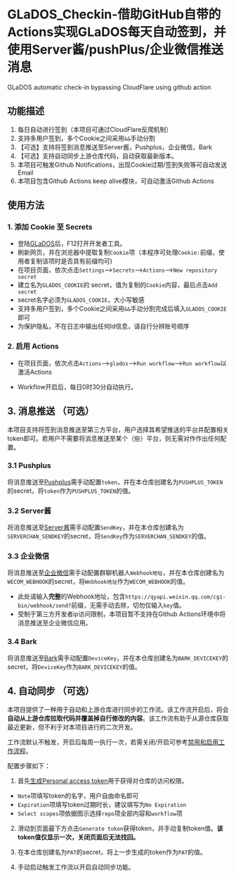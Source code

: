 # GLaDOS_Checkin-借助GitHub自带的Actions实现GLaDOS每天自动签到，并使用Server酱/pushPlus/企业微信推送消息
GLaDOS automatic check-in bypassing CloudFlare using github action

## 功能描述
1. 每日自动进行签到（本项目可通过CloudFlare反爬机制）
2. 支持多用户签到，多个Cookie之间采用`&&`手动分割
3. 【可选】支持将签到消息推送至Server酱，Pushplus，企业微信，Bark
4. 【可选】支持自动同步上游仓库代码，自动获取最新版本。
5. 本项目可触发Github Notifications，出现Cookie过期/签到失败等可自动发送Email
6. 本项目包含Github Actions keep alive模块，可自动激活Github Actions

## 使用方法

### 1. 添加 Cookie 至 Secrets
- 登陆[GLaDOS](https://glados.rocks/)后，F12打开开发者工具。
- 刷新网页，并在浏览器中提取复制`Cookie`项（本程序可处理`Cookie:`前缀，使用者复制该项时是否具有前缀均可)
- 在项目页面，依次点击`Settings`-->`Secrets`-->`Actions`-->`New repository secret`
- 建立名为`GLADOS_COOKIE`的 secret，值为复制的`Cookie`内容，最后点击`Add secret`
- secret名字必须为`GLADOS_COOKIE`，大小写敏感
- 支持多用户签到，多个Cookie之间采用`&&`手动分割完成后填入`GLADOS_COOKIE`即可
- 为保护隐私，不在日志中输出任何Id信息，请自行分辨账号顺序

### 2. 启用 Actions
- 在项目页面，依次点击`Actions`-->`glados`-->`Run workflow`-->`Run workflow`以激活Actions

- Workflow开启后，每日0时30分自动执行。

## 3. 消息推送 （可选）
本项目支持将签到消息推送至第三方平台，用户选择其希望推送的平台并配置相关token即可。若用户不需要将消息推送至某个（些）平台，则无需对作作出任何配置。

### 3.1 Pushplus
将消息推送至[Pushplus](https://www.pushplus.plus)需手动配置`token`，并在本仓库创建名为`PUSHPLUS_TOKEN`的secret，将`token`作为`PUSHPLUS_TOKEN`的值。

### 3.2 Server酱
将消息推送至[Server酱](https://sct.ftqq.com/sendkey)需手动配置`SendKey`，并在本仓库创建名为`SERVERCHAN_SENDKEY`的secret，将`SendKey`作为`SERVERCHAN_SENDKEY`的值。

### 3.3 企业微信
将消息推送至[企业微信](https://sct.ftqq.com/sendkey)需手动配置群聊机器人`Webhook地址`，并在本仓库创建名为`WECOM_WEBHOOK`的secret，将`Webhook地址`作为`WECOM_WEBHOOK`的值。

- 此处请输入<b>完整</b>的Webhook地址，包含`https://qyapi.weixin.qq.com/cgi-bin/webhook/send?`前缀，无需手动去除，切勿仅输入`key`值。
- 受制于第三方开发者ip访问限制，本项目暂不支持在Github Actions环境中将消息推送至企业微信应用。

### 3.4 Bark
将消息推送至[Bark](https://github.com/Finb/Bark)需手动配置`DeviceKey`，并在本仓库创建名为`BARK_DEVICEKEY`的secret，将`DeviceKey`作为`BARK_DEVICEKEY`的值。

## 4. 自动同步 （可选）

本项目提供了一种用于自动和上游仓库进行同步的工作流。该工作流开启后，将会<b>自动从上游仓库拉取代码并覆盖掉自行修改的内容</b>。该工作流有助于从源仓库获取最近更新，但不利于对本项目进行的二次开发。

工作流默认不触发，开启后每周一执行一次，若需关闭/开启可参考[禁用和启用工作流程](https://docs.github.com/cn/enterprise-server@3.3/actions/managing-workflow-runs/disabling-and-enabling-a-workflow)。

配置步骤如下：
1. 首先[生成Personal access token](https://github.com/settings/tokens/new)用于获得对仓库的访问权限。

- `Note`项填写token的名字，用户自由命名即可
- `Expiration`项填写token过期时长，建议填写为`No Expiration`
- `Select scopes`项依据图示选择`repo`项全部内容和`workflow`项

2. 滑动到页面最下方点击`Generate token`获得token，并手动复制token值。<b>该token值仅显示一次，关闭页面后无法找回。</b>

3. 在本仓库创建名为`PAT`的secret，将上一步生成的token作为`PAT`的值。

4. 手动启动触发工作流以开启自动同步功能。
